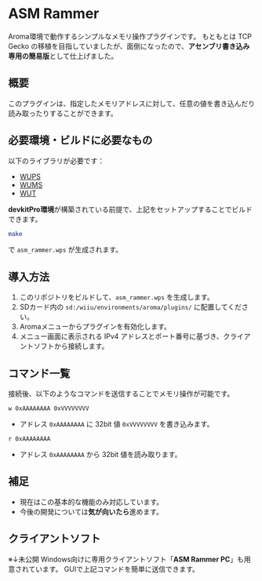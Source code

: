 # ASM Rammer

Aroma環境で動作するシンプルなメモリ操作プラグインです。
もともとは TCP Gecko の移植を目指していましたが、面倒になったので、**アセンブリ書き込み専用の簡易版**として仕上げました。

## 概要

このプラグインは、指定したメモリアドレスに対して、任意の値を書き込んだり読み取ったりすることができます。

## 必要環境・ビルドに必要なもの

以下のライブラリが必要です：

* [WUPS](https://github.com/wiiu-env/WiiUPluginSystem)
* [WUMS](https://github.com/wiiu-env/WiiUModuleSystem)
* [WUT](https://github.com/devkitPro/wut)

**devkitPro環境**が構築されている前提で、上記をセットアップすることでビルドできます。

```bash
make
```

で `asm_rammer.wps` が生成されます。

## 導入方法

1. このリポジトリをビルドして、`asm_rammer.wps` を生成します。
2. SDカード内の `sd:/wiiu/environments/aroma/plugins/` に配置してください。
3. Aromaメニューからプラグインを有効化します。
4. メニュー画面に表示される IPv4 アドレスとポート番号に基づき、クライアントソフトから接続します。

## コマンド一覧

接続後、以下のようなコマンドを送信することでメモリ操作が可能です。

```
w 0xAAAAAAAA 0xVVVVVVVV
```

* アドレス `0xAAAAAAAA` に 32bit 値 `0xVVVVVVVV` を書き込みます。

```
r 0xAAAAAAAA
```

* アドレス `0xAAAAAAAA` から 32bit 値を読み取ります。

## 補足

* 現在はこの基本的な機能のみ対応しています。
* 今後の開発については**気が向いたら**進めます。

## クライアントソフト

※↓未公開
Windows向けに専用クライアントソフト「**ASM Rammer PC**」も用意されています。
GUIで上記コマンドを簡単に送信できます。
